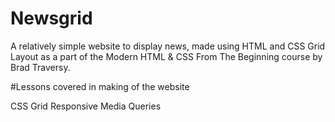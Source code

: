 # Newsgrid

A relatively simple website to display news, made using HTML and CSS Grid Layout as a part of the Modern HTML & CSS From The Beginning course by Brad Traversy.

#Lessons covered in making of the website

CSS Grid 
Responsive Media Queries
